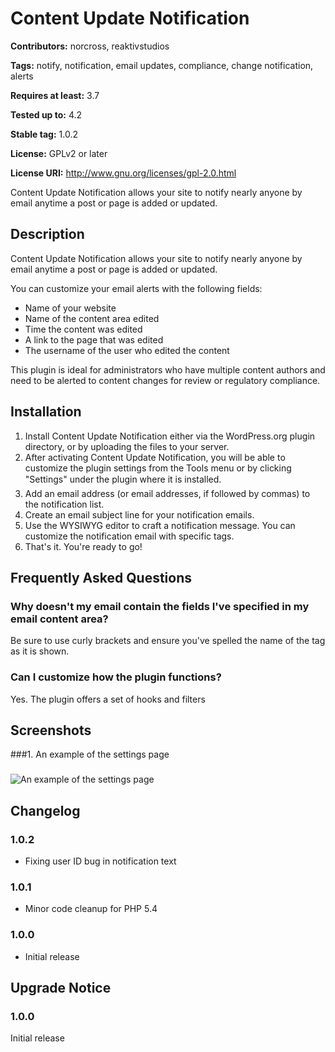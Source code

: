 # Content Update Notification #
**Contributors:** norcross, reaktivstudios

**Tags:** notify, notification, email updates, compliance, change notification, alerts

**Requires at least:** 3.7

**Tested up to:** 4.2

**Stable tag:** 1.0.2

**License:** GPLv2 or later

**License URI:** http://www.gnu.org/licenses/gpl-2.0.html


Content Update Notification allows your site to notify nearly anyone by email anytime a post or page is added or updated.

## Description ##

Content Update Notification allows your site to notify nearly anyone by email anytime a post or page is added or updated.

You can customize your email alerts with the following fields:

* Name of your website
* Name of the content area edited
* Time the content was edited
* A link to the page that was edited
* The username of the user who edited the content

This plugin is ideal for administrators who have multiple content authors and need to be alerted to content changes for review or regulatory compliance.



## Installation ##

1. Install Content Update Notification either via the WordPress.org plugin directory, or by uploading the files to your server.
1. After activating Content Update Notification, you will be able to customize the plugin settings from the Tools menu or by clicking "Settings" under the plugin where it is installed.
1. Add an email address (or email addresses, if followed by commas) to the notification list.
1. Create an email subject line for your notification emails.
1. Use the WYSIWYG editor to craft a notification message. You can customize the notification email with specific tags.
1. That's it. You're ready to go!

## Frequently Asked Questions ##

### Why doesn't my email contain the fields I've specified in my email content area? ###

Be sure to use curly brackets and ensure you've spelled the name of the tag as it is shown.

### Can I customize how the plugin functions? ###

Yes. The plugin offers a set of hooks and filters


## Screenshots ##

###1. An example of the settings page
###
![An example of the settings page
](https://ps.w.org/content-update-notification/assets/screenshot-1.png)



## Changelog ##

### 1.0.2 ###
* Fixing user ID bug in notification text

### 1.0.1 ###
* Minor code cleanup for PHP 5.4

### 1.0.0 ###
* Initial release


## Upgrade Notice ##

### 1.0.0 ###
Initial release
